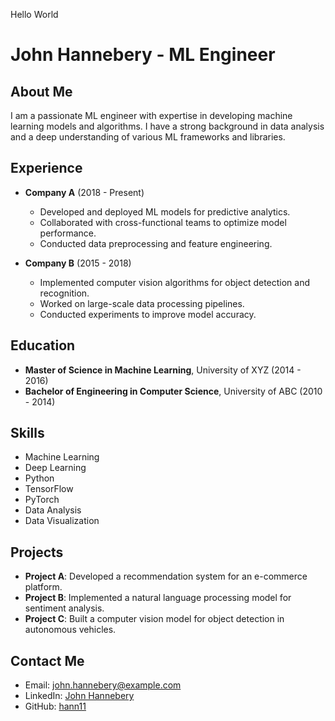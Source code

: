 Hello World
# John Hannebery - ML Engineer

## About Me

I am a passionate ML engineer with expertise in developing machine learning models and algorithms. I have a strong background in data analysis and a deep understanding of various ML frameworks and libraries.

## Experience

- **Company A** (2018 - Present)
  - Developed and deployed ML models for predictive analytics.
  - Collaborated with cross-functional teams to optimize model performance.
  - Conducted data preprocessing and feature engineering.

- **Company B** (2015 - 2018)
  - Implemented computer vision algorithms for object detection and recognition.
  - Worked on large-scale data processing pipelines.
  - Conducted experiments to improve model accuracy.

## Education

- **Master of Science in Machine Learning**, University of XYZ (2014 - 2016)
- **Bachelor of Engineering in Computer Science**, University of ABC (2010 - 2014)

## Skills

- Machine Learning
- Deep Learning
- Python
- TensorFlow
- PyTorch
- Data Analysis
- Data Visualization

## Projects

- **Project A**: Developed a recommendation system for an e-commerce platform.
- **Project B**: Implemented a natural language processing model for sentiment analysis.
- **Project C**: Built a computer vision model for object detection in autonomous vehicles.

## Contact Me

- Email: john.hannebery@example.com
- LinkedIn: [John Hannebery](https://www.linkedin.com/in/johnhannebery)
- GitHub: [hann11](https://github.com/hann11)
